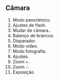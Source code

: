 ## Câmara

1. Modo panorâmico.
2. Ajustes de flash. 
3. Mudar de câmara..
4. Balanço de brancos.
5. Disparador.
6. Modo vídeo.
7. Modo fotografía.
8. Ajustes.
9. Zoom +.
10. Zoom -.
11. Exposição.
